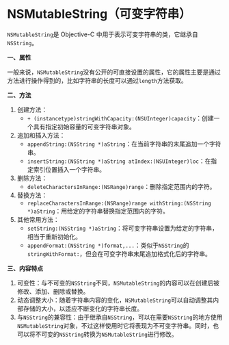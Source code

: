 # NSMutableString（可变字符串）

`NSMutableString`是 Objective-C 中用于表示可变字符串的类，它继承自`NSString`。

**一、属性**

一般来说，`NSMutableString`没有公开的可直接设置的属性，它的属性主要是通过方法进行操作得到的，比如字符串的长度可以通过`length`方法获取。

**二、方法**

1. 创建方法：
   * `+ (instancetype)stringWithCapacity:(NSUInteger)capacity`：创建一个具有指定初始容量的可变字符串对象。
2. 追加和插入方法：
   * `appendString:(NSString *)aString`：在当前字符串的末尾追加一个字符串。
   * `insertString:(NSString *)aString atIndex:(NSUInteger)loc`：在指定索引位置插入一个字符串。
3. 删除方法：
   * `deleteCharactersInRange:(NSRange)range`：删除指定范围内的字符。
4. 替换方法：
   * `replaceCharactersInRange:(NSRange)range withString:(NSString *)aString`：用给定的字符串替换指定范围内的字符。
5. 其他常用方法：
   * `setString:(NSString *)aString`：将可变字符串设置为给定的字符串，相当于重新初始化。
   * `appendFormat:(NSString *)format,...`：类似于`NSString`的`stringWithFormat:`，但会在可变字符串末尾追加格式化后的字符串。

**三、内容特点**

1. 可变性：与不可变的`NSString`不同，`NSMutableString`的内容可以在创建后被修改、添加、删除或替换。
2. 动态调整大小：随着字符串内容的变化，`NSMutableString`可以自动调整其内部存储的大小，以适应不断变化的字符串长度。
3. 与`NSString`的兼容性：由于继承自`NSString`，可以在需要`NSString`的地方使用`NSMutableString`对象，不过这样使用时它将表现为不可变字符串。同时，也可以将不可变的`NSString`转换为`NSMutableString`进行修改。
